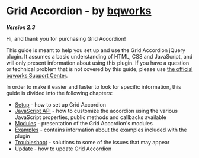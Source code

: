 # Grid Accordion - by [bqworks](http://bqworks.com/) #
*__Version 2.3__*

Hi, and thank you for purchasing Grid Accordion!

This guide is meant to help you set up and use the Grid Accordion jQuery plugin. It assumes a basic understanding of HTML, CSS and JavaScript, and will only present information about using this plugin. If you have a question or technical problem that is not covered by this guide, please use [the official bqworks Support Center](http://support.bqworks.com/home).

In order to make it easier and faster to look for specific information, this guide is divided into the following chapters:

* [Setup](setup.md) - how to set up Grid Accordion
* [JavaScript API](api.md) - how to customize the accordion using the various JavaScript properties, public methods and callbacks available
* [Modules](modules.md) - presentation of the Grid Accordion's  modules
* [Examples](examples.md) - contains information about the examples included with the plugin
* [Troubleshoot](troubleshoot.md) - solutions to some of the issues that may appear
* [Update](update.md) - how to update Grid Accordion
